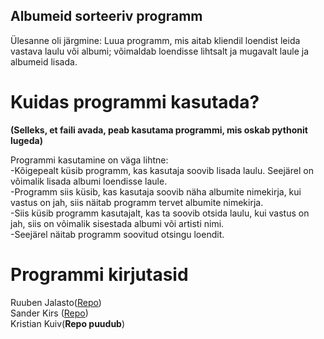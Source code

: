 ## Albumeid sorteeriv programm

Ülesanne oli järgmine: Luua programm, mis aitab kliendil loendist leida vastava laulu või albumi; võimaldab loendisse
lihtsalt ja mugavalt laule ja albumeid lisada.

# Kuidas programmi kasutada?
**(Selleks, et faili avada, peab kasutama programmi, mis oskab pythonit lugeda)**

Programmi kasutamine on väga lihtne:</br>
-Kõigepealt küsib programm, kas kasutaja soovib lisada laulu. Seejärel on võimalik lisada albumi loendisse laule.</br>
-Programm siis küsib, kas kasutaja soovib näha albumite nimekirja, kui vastus on jah, siis näitab programm tervet albumite nimekirja.</br>
-Siis küsib programm kasutajalt, kas ta soovib otsida laulu, kui vastus on jah, siis on võimalik sisestada albumi või artisti nimi.</br>
-Seejärel näitab programm soovitud otsingu loendit.</br>

# Programmi kirjutasid
Ruuben Jalasto([Repo](https://github.com/Bonedew/ita19_kordamine))</br>
Sander Kirs ([Repo](https://github.com/SanderKirs/ita19_kordamine))</br>
Kristian Kuiv(**Repo puudub**)</br>
